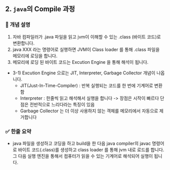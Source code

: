 ## 2. `java`의 Compile 과정

### 🧠 개념 설명

1. 자바 컴파일러가 .java 파일을 읽고 jvm이 이해할 수 있는 .class (바이트 코드)로 변환합니다.
2. java XXX 라는 명령어로 실행하면 JVM이 Class loader 를 통해 .class 파일을 메모리에 로딩을 합니다.
3. 메모리에 로딩 된 바이트 코드는 Excution Engine 을 통해 해석이 됩니다.

- 3-1) Excution Engine 으로는 JIT, Interpreter, Garbage Collector 개념이 나옵니다.
  - JIT(Just-In-Time-Compiler) : 반복 실행되는 코드를 한 번에 기계어로 변환함
  - Interpreter : 한줄씩 읽고 해석해서 실행을 합니다 -> 장점은 시작이 빠르다 단점은 전반적으로 느리다라는 특징이 있음
  - Garbage Collector 는 더 이상 사용하지 않는 객체를 메모리에서 자동으로 제거합니다

### ✅ 한줄 요약

- java 파일을 생성하고 코딩을 하고 build을 한 다음 java compiler의 javac 명령어로 바이트 코드(.class)를 생성하고 class loader 를 통해 jvm 내로 로드를 합니다. 그 다음 실행 엔진을 통해서 컴퓨터가 읽을 수 있는 기계어로 해석되어 실행이 됩니다.
